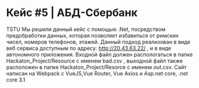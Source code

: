# Кейс #5 | АБД-Сбербанк
TSTU
Мы решили данный кейс с помощью .Net, посредством предобработки данных, которая позволяет избавиться от римских чисел, номеров телефонов, этажей.
Данный подход реализован в виде веб сервиса доступным по адресу: http://20.43.63.22/ , и в виде автономного приложения.
Входной файл должен распологаться в папке Hackaton_Project/Resource с именем bad.csv , выходной файл также расположен в папке Hackaton_Project/Resorce с именем out.csv.
Сайт написан на Webpack c VueJS,Vue Router, Vue Axios и Аsp.net core, .net core 3.1

